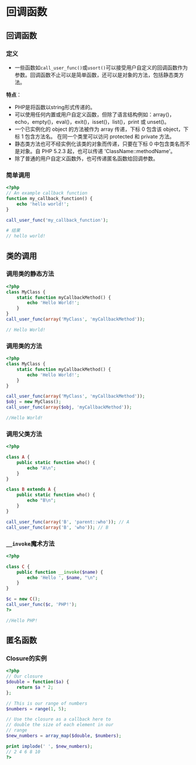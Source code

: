 # 回调函数

## 回调函数

### 定义

- 一些函数如`call_user_func()`或`usort()`可以接受用户自定义的回调函数作为参数。回调函数不止可以是简单函数，还可以是对象的方法，包括静态类方法。

**特点**：

- PHP是将函数以string形式传递的。 
- 可以使用任何内置或用户自定义函数，但除了语言结构例如：array()，echo，empty()，eval()，exit()，isset()，list()，print 或 unset()。
- 一个已实例化的 object 的方法被作为 array 传递，下标 0 包含该 object，下标 1 包含方法名。 在同一个类里可以访问 protected 和 private 方法。
- 静态类方法也可不经实例化该类的对象而传递，只要在下标 0 中包含类名而不是对象。自 PHP 5.2.3 起，也可以传递 'ClassName::methodName'。
- 除了普通的用户自定义函数外，也可传递匿名函数给回调参数。

### 简单调用

```php
<?php
// An example callback function
function my_callback_function() {
    echo 'hello world!';
}

call_user_func('my_callback_function'); 

# 结果
// hello world!
```

## 类的调用

### 调用类的静态方法

```php
<?php
class MyClass {
    static function myCallbackMethod() {
        echo 'Hello World!';
    }
}
call_user_func(array('MyClass', 'myCallbackMethod')); 

// Hello World!
```

### 调用类的方法

```php
<?php
class MyClass {
    static function myCallbackMethod() {
        echo 'Hello World!';
    }
}

call_user_func(array('MyClass', 'myCallbackMethod'));
$obj = new MyClass();
call_user_func(array($obj, 'myCallbackMethod'));

//Hello World!
```

### 调用父类方法

```php
<?php

class A {
    public static function who() {
        echo "A\n";
    }
}

class B extends A {
    public static function who() {
        echo "B\n";
    }
}

call_user_func(array('B', 'parent::who')); // A
call_user_func(array('B', 'who')); // B

```

### `__invoke`魔术方法
```php
<?php

class C {
    public function __invoke($name) {
        echo 'Hello ', $name, "\n";
    }
}

$c = new C();
call_user_func($c, 'PHP!');
?>

//Hello PHP!
```

## 匿名函数

### Closure的实例

```php
<?php
// Our closure
$double = function($a) {
    return $a * 2;
};

// This is our range of numbers
$numbers = range(1, 5);

// Use the closure as a callback here to 
// double the size of each element in our 
// range
$new_numbers = array_map($double, $numbers);

print implode(' ', $new_numbers);
// 2 4 6 8 10
?>
```